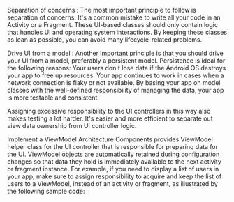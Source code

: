 
Separation of concerns : 
The most important principle to follow is separation of concerns. It's a common mistake to write all your code in an Activity or a Fragment. These UI-based classes should only contain logic that handles UI and operating system interactions. By keeping these classes as lean as possible, you can avoid many lifecycle-related problems.

Drive UI from a model :
Another important principle is that you should drive your UI from a model, preferably a persistent model.
Persistence is ideal for the following reasons:
Your users don't lose data if the Android OS destroys your app to free up resources.
Your app continues to work in cases when a network connection is flaky or not available.
By basing your app on model classes with the well-defined responsibility of managing the data, your app is more testable and consistent.

Assigning excessive responsibility to the UI controllers in this way also makes testing a lot harder.
It's easier and more efficient to separate out view data ownership from UI controller logic.


Implement a ViewModel
Architecture Components provides ViewModel helper class for the UI controller that is responsible for preparing data for the UI. ViewModel objects are automatically retained during configuration changes so that data they hold is immediately available to the next activity or fragment instance. For example, if you need to display a list of users in your app, make sure to assign responsibility to acquire and keep the list of users to a ViewModel, instead of an activity or fragment, as illustrated by the following sample code:
